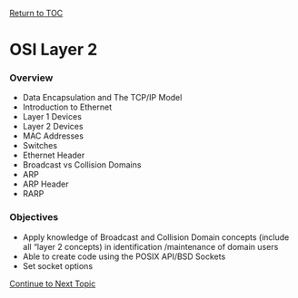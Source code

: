 <a href="https://github.com/CyberTrainingUSAF/08-Network-Programming/blob/master/00-Table-of-Contents.md" rel="Return to TOC"> Return to TOC </a>

# OSI Layer 2

### **Overview**

* Data Encapsulation and The TCP/IP Model
* Introduction to Ethernet
* Layer 1 Devices
* Layer 2 Devices
* MAC Addresses
* Switches
* Ethernet Header
* Broadcast vs Collision Domains
* ARP
* ARP Header
* RARP

### Objectives

* Apply knowledge of Broadcast and Collision Domain concepts \(include all “layer 2 concepts\) in identification /maintenance of domain users
* Able to create code using the POSIX API/BSD Sockets
* Set socket options

<a href="https://github.com/CyberTrainingUSAF/08-Network-Programming/blob/master/00-Table-of-Contents.md" > Continue to Next Topic </a>

